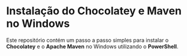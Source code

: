 # Instalação do Chocolatey e Maven no Windows

Este repositório contém um passo a passo simples para instalar o **Chocolatey** e o **Apache Maven** no Windows utilizando o **PowerShell**.
